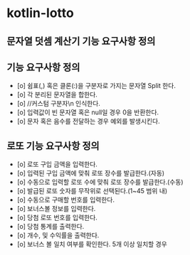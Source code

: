 # kotlin-lotto

## 문자열 덧셈 계산기 기능 요구사항 정의
## 기능 요구사항 정의
- [o] 쉼표(,) 혹은 클론(:)을 구분자로 가지는 문자열 Split 한다.
- [o] 각 분리된 문자열을 합한다.
- [o] //커스텀 구분자\n 인식한다.
- [o] 입력값이 빈 문자열 혹은 null일 경우 0을 반환한다.
- [o] 문자 혹은 음수를 전달하는 경우 예외를 발생시킨다.


## 로또 기능 요구사항 정의
- [o] 로또 구입 금액을 입력한다.
- [o] 입력된 구입 금액에 맞춰 로또 장수를 발급한다.(자동)
- [o] 수동으로 입력할 로또 수에 맞춰 로또 장수를 발급한다.(수동) 
- [o] 발급된 로또 숫자를 무작위로 선택된다.(1~45 범위 내)
- [o] 수동으로 구매할 번호를 입력한다.
- [o] 보너스볼 정보를 입력한다.
- [o] 당첨 로또 번호를 입력한다. 
- [o] 당첨 통계를 출력한다.
- [o] 개수, 및 수익률을 출력한다.
- [o] 보너스 볼 일치 여부를 확인한다. 5개 이상 일치할 경우
